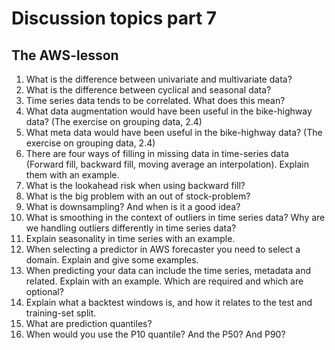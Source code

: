 # Discussion topics part 7

## The AWS-lesson

1. What is the difference between univariate and multivariate data?
1. What is the difference between cyclical and seasonal data?
1. Time series data tends to be correlated. What does this mean?
1. What data augmentation would have been useful in the bike-highway data? (The exercise on grouping data, 2.4)
1. What meta data would have been useful in the bike-highway data? (The exercise on grouping data, 2.4)
1. There are four ways of filling in missing data in time-series data (Forward fill, backward fill, moving average an interpolation). Explain them with an example.
1. What is the lookahead risk when using backward fill?
1. What is the big problem with an out of stock-problem?
1. What is downsampling? And when is it a good idea?
1. What is smoothing in the context of outliers in time series data? Why are we handling outliers differently in time series data?
1. Explain seasonality in time series with an example.
1. When selecting a predictor in AWS forecaster you need to select a domain. Explain and give some examples.
1. When predicting your data can include the time series, metadata and related. Explain with an example. Which are required and which are optional?
1. Explain what a backtest windows is, and how it relates to the test and training-set split.
1. What are prediction quantiles?
1. When would you use the P10 quantile? And the P50? And P90?